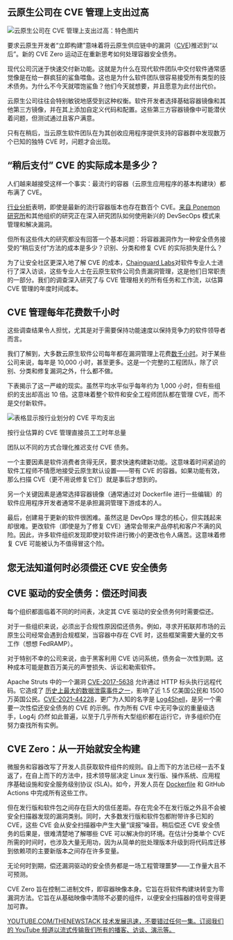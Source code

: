 ## 云原生公司在 CVE 管理上支出过高

![云原生公司在 CVE 管理上支出过高：特色图片](https://cdn.thenewstack.io/media/2024/03/e9fd60ea-overspending-cve-management-cloud-native-1024x576.jpg)

要求云原生开发者“立即构建”意味着将云原生供应链中的漏洞（[CVE](https://thenewstack.io/five-myths-about-cves/))推迟到“以后”。新的 CVE Zero 运动正在重新思考如何处理容器安全债务。

现代公司沉迷于快速交付新功能。这就是为什么在现代软件团队中交付软件通常感觉像是在给一群疯狂的鲨鱼喂鱼。这也是为什么软件团队很容易接受所有类型的技术债务。为什么不今天就喂饱鲨鱼？他们今天就想要，并且愿意为此付出代价。

云原生公司往往会特别敏锐地感受到这种权衡。软件开发者选择基础容器镜像和其他第三方镜像，并在其上添加自定义代码和配置。这些第三方容器镜像中可能潜伏着问题，但测试通过且客户满意。

只有在稍后，当云原生软件团队在为其创收应用程序提供支持的容器群中发现数万个已知的独特 CVE 时，问题才会出现。

## “稍后支付” CVE 的实际成本是多少？

人们越来越接受这样一个事实：最流行的容器（云原生应用程序的基本构建块）都布满了 CVE。

[行业分析](https://www.slim.ai/blog/container-report-2023)表明，即使是最新的流行容器版本也存在数百个 CVE。[来自 Ponemon 研究所](https://www.rezilion.com/wp-content/uploads/2022/09/Ponemon-Rezilion-Report-Final.pdf)和其他组织的研究正在深入研究团队如何使用新兴的 DevSecOps 模式来管理和解决漏洞。

但所有这些伟大的研究都没有回答一个基本问题：将容器漏洞作为一种安全债务接受的“稍后支付”方法的成本是多少？识别、分类和修复 CVE 的实际损失是什么？

为了让安全社区更深入地了解 CVE 的成本，[Chainguard Labs](https://www.chainguard.dev/unchained/why-your-company-is-wasting-thousands-of-hours-on-software-vulnerabilities)对软件专业人士进行了深入访谈，这些专业人士在云原生软件公司负责漏洞管理，这是他们日常职责的一部分。我们的调查深入研究了与 CVE 管理相关的所有任务和工作流，以估算 CVE 管理的年度时间成本。

## CVE 管理每年花费数千小时

这些调查结果令人担忧，尤其是对于需要保持功能速度以保持竞争力的软件领导者而言。

我们了解到，大多数云原生软件公司每年都在漏洞管理上花费[数千小时](https://get.chainguard.dev/true-cost-of-vulnerability-management?__hstc=1638499.69898099c0038d43184dad52e97f3f13.1708960221173.1708960221173.1708968507349.2&__hssc=1638499.1.1708968507349&__hsfp=3974346693)。对于某些公司来说，每年是 10,000 小时，甚至更多。这是一个完整的工程团队，除了识别、分类和修复漏洞之外，什么都不做。

下表揭示了这一严峻的现实。虽然平均水平似乎每年约为 1,000 小时，但有些组织的支出却高出 10 倍。这意味着整个软件和安全工程师团队都在管理 CVE，而不是交付新软件。

![表格显示按行业划分的 CVE 平均支出](https://cdn.thenewstack.io/media/2024/03/c7c596ff-time-spent-managing-cves-1024x601.png)

按行业估算的 CVE 管理直接员工工时年总量

团队以不同的方式合理化推迟支付 CVE 债务。

一个主要因素是软件消费者贪得无厌，要求快速构建新功能。这意味着时间紧迫的软件工程师不情愿地接受云原生默认设置——带有 CVE 的容器。如果功能有效，那么扫描 CVE（更不用说修复它们）就是事后才想到的。

另一个关键因素是通常选择容器镜像（通常通过对 Dockerfile 进行一些编辑）的软件应用程序开发者通常不是承担漏洞管理下游成本的人。

最后，创建易于更新的软件很困难。虽然这是 DevOps 理念的核心，但实践起来却很难。更改软件（即使是为了修复 CVE）通常会带来产品停机和客户不满的风险。因此，许多软件组织发现即使对软件进行微小的更改也令人痛苦。这意味着修复 CVE 可能被认为不值得冒这个险。

## 您无法知道何时必须偿还 CVE 安全债务
## CVE 驱动的安全债务：偿还时间表

每个组织都面临着不同的时间表，决定其 CVE 驱动的安全债务何时需要偿还。

对于一些组织来说，必须出于合规性原因偿还债务。例如，寻求开拓联邦市场的云原生公司经常会遇到合规框架，当容器中存在 CVE 时，这些框架需要大量的文书工作（想想 FedRAMP）。

对于特别不幸的公司来说，由于黑客利用 CVE 访问系统，债务会一次性到期。这种成本可能是数百万美元的声誉损失、诉讼和勒索软件。

Apache Struts 中的一个漏洞 [CVE-2017-5638](https://nvd.nist.gov/vuln/detail/CVE-2017-5638) 允许通过 HTTP 标头执行远程代码。它造成了 [历史上最大的数据泄露事件之一](https://thenewstack.io/equifax-data-breach-shows-perils-not-patching-timely-manner/)，影响了近 1.5 亿美国公民和 1500 万英国公民。[CVE-2021-44228](https://nvd.nist.gov/vuln/detail/CVE-2021-44228)，更广为人知的名字是 [Log4Shell](https://thenewstack.io/log4shell-we-are-in-so-much-trouble/)，是另一个需要一次性偿还安全债务的 CVE 的示例。作为所有 CVE 中无可争议的重量级选手，Log4j *仍然* 如此普遍，以至于几乎所有大型组织都在运行它，许多组织仍在努力查找所有实例。

## CVE Zero：从一开始就安全构建

微服务和容器改写了开发人员获取软件组件的规则。自上而下的方法已经一去不复返了，在自上而下的方法中，技术领导层决定 Linux 发行版、操作系统、应用程序基础设施和安全服务级别协议 (SLA)。如今，开发人员在 [Dockerfile](https://thenewstack.io/docker-basics-how-to-use-dockerfiles/) 和 GitHub Actions 中完成所有这些工作。

但在发行版和软件包之间存在巨大的信任差距。存在完全不在发行版之外且不会被安全扫描器发现的漏洞类别。同时，大多数发行版和软件包都附带许多已知的 CVE，这些 CVE 会从安全扫描器中产生大量“误报”噪音。稍后偿还 CVE 安全债务的后果是，很难清楚地了解哪些 CVE 可以解决你的环境。在估计分类单个 CVE 所需的时间时，也涉及大量无用功，因为从简单的批处理版本升级到将代码库迁移到依赖项的主要新版本之间存在许多变量。

无论何时到期，偿还漏洞驱动的安全债务都是一场工程管理噩梦——工作量大且不可预测。

CVE Zero 旨在控制二进制文件，即容器映像本身。它旨在将软件构建块转变为零漏洞方法。它旨在从基础映像中清除不必要的组件，以便安全扫描器的信号变得更加可靠。

[
YOUTUBE.COM/THENEWSTACK
技术发展迅速，不要错过任何一集。订阅我们的 YouTube
频道以流式传输我们所有的播客、访谈、演示等。
](https://youtube.com/thenewstack?sub_confirmation=1)
